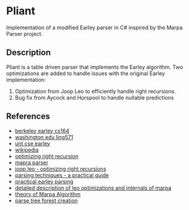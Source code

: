 # Pliant
Implementation of a modified Earley parser in C# inspired by the Marpa Parser project.

## Description
Pliant is a table driven parser that implements the Earley algorithm. Two optimizations are added to handle issues with the original Earley implementation: 

1. Optimization from Joop Leo to efficiently handle right recursions. 
2. Bug fix from Aycock and Horspool to handle nullable predictions

## References

* [berkeley earley cs164](http://inst.eecs.berkeley.edu/~cs164/fa10/earley/earley.html)
* [washington edu ling571](http://courses.washington.edu/ling571/ling571_fall_2010/slides/parsing_earley.pdf)
* [unt cse earley](http://www.cse.unt.edu/~tarau/teaching/NLP/Earley%20parser.pdf)
* [wikipedia](http://en.wikipedia.org/wiki/Earley_parser)
* [optimizing right recursion](http://loup-vaillant.fr/tutorials/earley-parsing/right-recursion)
* [mapra parser](http://jeffreykegler.github.io/Ocean-of-Awareness-blog/)
* [joop leo - optimizing right recursions](http://www.sciencedirect.com/science/article/pii/030439759190180A)
* [parsing techniques - a practical guide](http://amzn.com/B0017AMLL8)
* [practical earley parsing](http://webhome.cs.uvic.ca/~nigelh/Publications/PracticalEarleyParsing.pdf)
* [detailed description of leo optimizations and internals of marpa](https://github.com/jeffreykegler/kollos/blob/master/notes/misc/leo2.md)
* [theory of Marpa Algorithm](https://docs.google.com/file/d/0B9_mR_M2zOc4Ni1zSW5IYzk3TGc/edit)
* [parse tree forest creation](http://www.sciencedirect.com/science/article/pii/S1571066108001497)